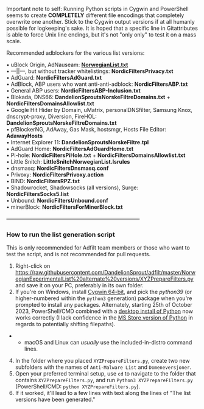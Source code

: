 Important note to self: Running Python scripts in Cygwin and PowerShell seems to create **COMPLETELY** different file encodings that completely overwrite one another. Stick to the Cygwin output versions if at all humanly possible for logkeeping's sake. It is hoped that a specific line in Gitattributes is able to force Unix line endings, but it's not "only only" to test it on a mass scale.

Recommended adblockers for the various list versions:

• uBlock Origin, AdNauseam: **[NorwegianList.txt](https://raw.githubusercontent.com/DandelionSprout/adfilt/master/NorwegianList.txt)**<br>
• —||—, but without tracker whitelistings: **NordicFiltersPrivacy.txt**<br>
• AdGuard: **NordicFiltersAdGuard.txt**<br>
• AdBlock, ABP users who want anti-anti-adblock: **NordicFiltersABP.txt**<br>
• General ABP users: **NordicFiltersABP-Inclusion.txt**<br>
• Blokada, DNS66: **DandelionSproutsNorskeFiltreDomains.txt** + **NordicFiltersDomainsAllowlist.txt**<br>
• Google Hit Hider by Domain, uMatrix, personalDNSfilter, Samsung Knox, dnscrypt-proxy, Diversion, FireHOL: **DandelionSproutsNorskeFiltreDomains.txt**<br>
• pfBlockerNG, AdAway, Gas Mask, hostsmgr, Hosts File Editor: **AdawayHosts**<br>
• Internet Explorer 11: **DandelionSproutsNorskeFiltre.tpl**<br>
• AdGuard Home: **NordicFiltersAdGuardHome.txt**<br>
• Pi-hole: **NordicFiltersPiHole.txt** + **NordicFiltersDomainsAllowlist.txt**<br>
• Little Snitch: **LittleSnitchNorwegianList.lsrules**<br>
• dnsmasq: **NordicFiltersDnsmasq.conf**<br>
• Privoxy: **NordicFiltersPrivoxy.action**<br>
• BIND: **NordicFiltersRPZ.txt**<br>
• Shadowrocket, Shadowsocks (all versions), Surge: **NordicFiltersSocks5.list**<br>
• Unbound: **NordicFiltersUnbound.conf**<br>
• minerBlock: **NordicFiltersForMinerBlock.txt**

—————————————————————————

### How to run the list generation script

This is only recommended for Adfilt team members or those who want to test the script, and is not recommended for pull requests.

1) Right-click on https://raw.githubusercontent.com/DandelionSprout/adfilt/master/NorwegianExperimentalList%20alternate%20versions/XYZPrepareFilters.py and save it on your PC, preferably in its own folder.
2) If you're on Windows, install [Cygwin 64-bit](https://www.cygwin.com/), and pick the <i>python39</i> (or higher-numbered within the `python3` generation) package when you're prompted to install any packages. Alternately, starting 25th of October 2023, PowerShell/CMD combined with a [desktop install of Python](https://www.python.org/downloads/windows/) now works correctly (I lack confidence in the [MS Store version of Python](https://apps.microsoft.com/detail/python-3-11/9NRWMJP3717K) in regards to potentially shifting filepaths).
* * macOS and Linux can <i>usually</i> use the included-in-distro command lines.
4) In the folder where you placed `XYZPrepareFilters.py`, create two new subfolders with the names of `Anti-Malware List` and `Domeneversjoner`.
5) Open your preferred terminal setup, use `cd` to navigate to the folder that contains `XYZPrepareFilters.py`, and run `Python3 XYZPrepareFilters.py` (PowerShell/CMD: `python XYZPrepareFilters.py`).
6) If it worked, it'll lead to a few lines with text along the lines of "The list versions have been generated."
